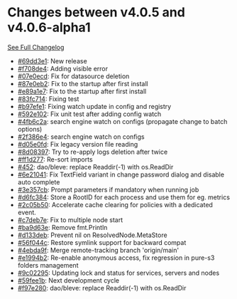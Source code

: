 # Changes between v4.0.5 and v4.0.6-alpha1

[See Full Changelog](https://github.com/pydio/cells/compare/v4.0.5...v4.0.6-alpha1)

- [#69dd3e1](https://github.com/pydio/cells/commit/69dd3e1daac6133856b078f76afb2896fa7b6d5d): New release
- [#f708de4](https://github.com/pydio/cells/commit/f708de465b34860274df2364eb62d04d35cc2f11): Adding visible error
- [#07e0ecd](https://github.com/pydio/cells/commit/07e0ecdfd15f734c4b4219662d5456fa3c9d7cc3): Fix for datasource deletion
- [#87e0eb2](https://github.com/pydio/cells/commit/87e0eb2fe5c9f65930d00c375e76986e1294df26): Fix to the startup after first install
- [#e89a1e7](https://github.com/pydio/cells/commit/e89a1e74a9476ca4576ec1853ceb4b4243ce7c88): Fix to the startup after first install
- [#83fc714](https://github.com/pydio/cells/commit/83fc7142a8799f1899229f1bb8e3d1351b11a86c): Fixing test
- [#b97efe1](https://github.com/pydio/cells/commit/b97efe12f764102fd4a6c39f2fc8c0fd9d6824f2): Fixing watch update in config and registry
- [#592e102](https://github.com/pydio/cells/commit/592e1029de2622bb9ad660c1472c82da269f478e): Fix unit test after adding config watch
- [#4fb6c2a](https://github.com/pydio/cells/commit/4fb6c2a38524d10f95e53267afa915ce19a14c81): search engine watch on configs (propagate change to batch options)
- [#2f386e4](https://github.com/pydio/cells/commit/2f386e4b10e2a8377d2c51753b0af9ae9566527a): search engine watch on configs
- [#d05e0fd](https://github.com/pydio/cells/commit/d05e0fd03db2afac13659488a92565d1f6ef9f41): Fix legacy version file reading
- [#8d08397](https://github.com/pydio/cells/commit/8d08397bffeab96cc7afefde65b94bf07f05ff04): Try to re-apply logs deletion after twice
- [#ff1d277](https://github.com/pydio/cells/commit/ff1d277f5202d6980ed7238f85535fbd77030e41): Re-sort imports
- [#452](https://github.com/pydio/cells/pull/452): dao/bleve: replace Readdir(-1) with os.ReadDir
- [#6e21041](https://github.com/pydio/cells/commit/6e2104122eaa2a5797a48aba32bbeb37d501f1ff): Fix TextField variant in change password dialog and disable auto complete
- [#3e357cb](https://github.com/pydio/cells/commit/3e357cb01bc05018c5b0234c878b39a224eb4aca): Prompt parameters if mandatory when running job
- [#d6fc384](https://github.com/pydio/cells/commit/d6fc384ae4db10f352d9eca33bff925dc831b699): Store a RootID for each process and use them for eg. metrics
- [#2c05b50](https://github.com/pydio/cells/commit/2c05b504a9c8a8977246782dabba3f1db44790b6): Accelerate cache clearing for policies with a dedicated event.
- [#c7deb7e](https://github.com/pydio/cells/commit/c7deb7e287a14fb72ec33dbf94f57a61cdab5bc6): Fix to multiple node start
- [#ba9d63e](https://github.com/pydio/cells/commit/ba9d63e2fbe78a43d9c21d18abda192128d777fc): Remove fmt.Println
- [#d133deb](https://github.com/pydio/cells/commit/d133deb02efc5fe644c7b944082de5f21abb3a24): Prevent nil on ResolvedNode.MetaStore
- [#56f044c](https://github.com/pydio/cells/commit/56f044c32f3e8c26c04eae6b5c3ed49a6751875a): Restore symlink support for backward compat
- [#4ebda9f](https://github.com/pydio/cells/commit/4ebda9fc9c801da372295a40aa641011981590af): Merge remote-tracking branch 'origin/main'
- [#e1994b2](https://github.com/pydio/cells/commit/e1994b2273ee2adba56f9e3535c52a7c27d70574): Re-enable anonymous access, fix regression in pure-s3 folders management
- [#9c02295](https://github.com/pydio/cells/commit/9c02295649d7a466c0df12b6ef7f52dd659d4b68): Updating lock and status for services, servers and nodes
- [#59fee1b](https://github.com/pydio/cells/commit/59fee1bdc5c8a312fe2c616acbd564d7e969824c): Next development cycle
- [#f97e280](https://github.com/pydio/cells/commit/f97e2800696f5f4dc7ec1f7b590a2b29bbaf1a2a): dao/bleve: replace Readdir(-1) with os.ReadDir

